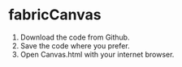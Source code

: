 # fabricCanvas
 
 1. Download the code from Github.
 2. Save the code where you prefer.
 3. Open Canvas.html with your internet browser.
